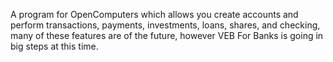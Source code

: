 A program for OpenComputers which allows you create accounts and perform transactions, payments, investments, loans, shares, and checking, many of these features are of the future, however VEB For Banks is going in big steps at this time.
